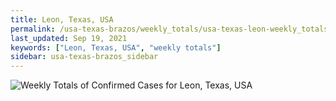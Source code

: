 ```yaml
---
title: Leon, Texas, USA
permalink: /usa-texas-brazos/weekly_totals/usa-texas-leon-weekly_totals.html
last_updated: Sep 19, 2021
keywords: ["Leon, Texas, USA", "weekly totals"]
sidebar: usa-texas-brazos_sidebar
---
```


![Weekly Totals of Confirmed Cases for Leon, Texas, USA](/covid_tracker/images/graphs/usa-texas-leon-weekly_totals_graph.png)
